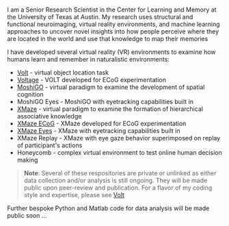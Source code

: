 # 
I am a Senior Research Scientist in the Center for Learning and Memory at the University of Texas at Austin. My research uses structural and functional neuroimaging, virtual reality environments, and machine learning approaches to uncover novel insights into how people perceive where they are located in the world and use that knowledge to map their memories

I have developed several virtual reality (VR) environments to examine how humans learn and remember in naturalistic environments: 
- [Volt](https://github.com/prestonlab/volt-prep) - virtual object location task
- [Voltage](https://github.com/prestonlab/voltage-prep) - VOLT developed for ECoG experimentation
- [MoshiGO](https://github.com/prestonlab/moshiGO-prep) - virtual paradigm to examine the development of spatial cognition
- MoshiGO Eyes - MoshiGO with eyetracking capabilities built in
- [XMaze](https://github.com/prestonlab/xmaze-prep) - virtual paradigm to examine the formation of hierarchical associative knowledge
- [XMaze ECoG](https://github.com/prestonlab/xmaze-ecog-prep) - XMaze developed for ECoG experimentation
- [XMaze Eyes](https://github.com/prestonlab/xmaze-eyes-prep) - XMaze with eyetracking capabilities built in
- XMaze Replay - XMaze with eye gaze behavior superimposed on replay of participant's actions
- Honeycomb - complex virtual environment to test online human decision making

> **Note**: Several of these respositories are private or unlinked as either data collection and/or analysis is still ongoing. They will be made public upon peer-review and publication. For a flavor of my coding style and expertise, please see [Volt](https://github.com/prestonlab/volt-prep)

Further bespoke Python and Matlab code for data analysis will be made public soon ...

<!--
**ksherrill/ksherrill** is a ✨ _special_ ✨ repository because its `README.md` (this file) appears on your GitHub profile.

Here are some ideas to get you started:

- 🔭 I’m currently working on ...
- 🌱 I’m currently learning ...
- 👯 I’m looking to collaborate on ...
- 🤔 I’m looking for help with ...
- 💬 Ask me about ...
- 📫 How to reach me: ...
- 😄 Pronouns: ...
- ⚡ Fun fact: ...
-->
